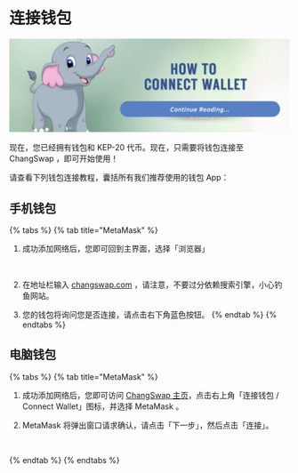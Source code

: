 # 连接钱包

![](<../.gitbook/assets/截屏2022-03-29 上午8.40.34.png>)

现在，您已经拥有钱包和 KEP-20 代币。现在，只需要将钱包连接至 ChangSwap ，即可开始使用！

请查看下列钱包连接教程，囊括所有我们推荐使用的钱包 App：

## 手机钱包 <a href="#smartphone-mobile" id="smartphone-mobile"></a>

{% tabs %}
{% tab title="MetaMask" %}


1.  成功添加网络后，您即可回到主界面，选择「浏览器」

    <img src="../.gitbook/assets/MBP3-2021.08.16-122242PM-CleanShot_CleanShot.png" alt="" data-size="original">
2. 在地址栏输入 [changswap.com](https://changswap.com) ，请注意，不要过分依赖搜索引擎，小心钓鱼网站。
3. 您的钱包将询问您是否连接，请点击右下角蓝色按钮。
{% endtab %}
{% endtabs %}

## **电脑钱包**

{% tabs %}
{% tab title="MetaMask" %}
1. 成功添加网络后，您即可访问 [ChangSwap 主页](https://changswap.finance)，点击右上角「连接钱包 / Connect Wallet」图标，并选择 MetaMask 。
2.  MetaMask 将弹出窗口请求确认，请点击「下一步」，然后点击「连接」。

    <img src="../.gitbook/assets/MBP3-2021.08.16-092305PM-Chromium_MetaMask Notification.png" alt="" data-size="original">
{% endtab %}
{% endtabs %}
